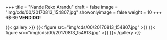+++
title = "Nande Reko Arandu"
draft = false
image = "img/cds/00/20170813_154807.jpg"
showonlyimage = false
weight = 10
+++
<span class="sold">~~R$ 30~~</span> **VENDIDO!**

<!--more-->


{{< gallery >}}
{{< figure src="img/cds/00/20170813_154807.jpg" >}}
{{< figure src="img/cds/00/20170813_154813.jpg" >}}
{{< /gallery >}}